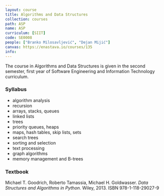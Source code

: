 ```yaml
---
layout: course
title: Algorithms and Data Structures
collection: courses
path: ASP
name: ASP
curriculum: [SIIT]
code: SE0008
people: ["Branko Milosavljević", "Dejan Mijić"]
canvas: https://enastava.io/courses/135
info:
---
```


The course in Algorithms and Data Structures is given in the second semester, first year of Software Engineering and Information Technology curriculum.

### Syllabus

* algorithm analysis
* recursion
* arrays, stacks, queues
* linked lists
* trees
* priority queues, heaps
* maps, hash tables, skip lists, sets
* search trees
* sorting and selection
* text processing
* graph algorithms
* memory management and B-trees

### Textbook

Michael T. Goodrich, Roberto Tamassia, Michael H. Goldwasser. *Data Structures and Algorithms in Python*. Wiley, 2013. ISBN 978-1-118-29027-9


